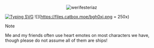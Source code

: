 <p align="center"> <img src="https://komarev.com/ghpvc/?username=werifesteriaz&label=%3C%F0%9D%9F%91&color=8eced4&style=flat" alt="werifesteriaz" /> </p>

[![Typing SVG](https://readme-typing-svg.herokuapp.com?font=Newsreader&weight=250&size=22&pause=1000&color=A0A9BC&center=true&width=435&lines=%22It's+worse+to+be+nothing+with+you.%22)](https://git.io/typing-svg)
![](https://files.catbox.moe/bgh0xj.png = 250x)

> [!NOTE]
> Me and my friends often use heart emotes on most characters we have, though please do not assume all of them are ships! 
